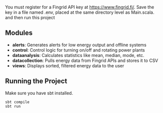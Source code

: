 You must register for a Fingrid API key at https://www.fingrid.fi/.
Save the key in a file named .env, placed at the same directory level as Main.scala. and then run this project
## Modules
- **alerts**: Generates alerts for low energy output and offline systems
- **control**: Control logic for turning on/off and rotating power plants
- **dataanalysis**: Calculates statistics like mean, median, mode, etc.
- **datacollection**: Pulls energy data from Fingrid APIs and stores it to CSV
- **views**: Displays sorted, filtered energy data to the user

## Running the Project
Make sure you have sbt installed.
```
sbt compile
sbt run
```
